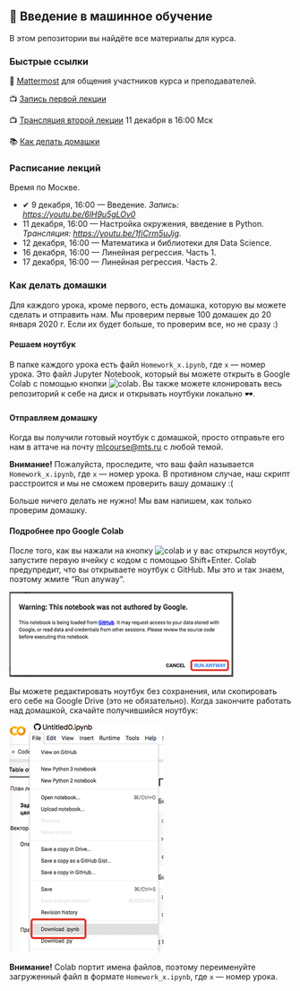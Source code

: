 ## 🤖 Введение в машинное обучение

В этом репозитории вы найдёте все материалы для курса.

### Быстрые ссылки

💬 [Mattermost](https://mattermost.westeurope.cloudapp.azure.com/signup_user_complete/?id=otqt5qwp9fbbpj3n4hzyc4hp6h) для общения участников курса и преподавателей.

📺 [Запись первой лекции](https://www.youtube.com/watch?v=6lH9u5gLOv0) 

📺 [Трансляция второй лекции](https://www.youtube.com/watch?v=1fiCrm5uJjg) 11 декабря в 16:00 Мск

📚 [Как делать домашки](https://github.com/mts-machines-learn/ml-course-dec2019#%D0%BA%D0%B0%D0%BA-%D0%B4%D0%B5%D0%BB%D0%B0%D1%82%D1%8C-%D0%B4%D0%BE%D0%BC%D0%B0%D1%88%D0%BA%D0%B8)

### Расписание лекций

Время по Москве.

* ✔ 9 декабря, 16:00 — Введение. *Запись: https://youtu.be/6lH9u5gLOv0*
* 11 декабря, 16:00 — Настройка окружения, введение в Python. *Трансляция: https://youtu.be/1fiCrm5uJjg*.
* 12 декабря, 16:00 — Математика и библиотеки для Data Science. 
* 16 декабря, 16:00 — Линейная регрессия. Часть 1. 
* 17 декабря, 16:00 — Линейная регрессия. Часть 2.


### Как делать домашки

Для каждого урока, кроме первого, есть домашка, которую вы можете сделать и отправить нам. Мы проверим первые 100 домашек до 20 января 2020 г. Если их будет больше, то проверим все, но не сразу :)

#### Решаем ноутбук

В папке каждого урока есть файл `Homework_x.ipynb`, где `x` — номер урока. Это файл Jupyter Notebook, который вы можете открыть в Google Colab с помощью кнопки ![colab](https://camo.githubusercontent.com/52feade06f2fecbf006889a904d221e6a730c194/68747470733a2f2f636f6c61622e72657365617263682e676f6f676c652e636f6d2f6173736574732f636f6c61622d62616467652e737667). Вы также можете клонировать весь репозиторий к себе на диск и открывать ноутбуки локально 🕶.

#### Отправляем домашку

Когда вы получили готовый ноутбук с домашкой, просто отправьте его нам в аттаче на почту mlcourse@mts.ru с любой темой.

**Внимание!** Пожалуйста, проследите, что ваш файл называется `Homework_x.ipynb`, где `x` — номер урока. В противном случае, наш скрипт расстроится и мы не сможем проверить вашу домашку :(

Больше ничего делать не нужно! Мы вам напишем, как только проверим домашку.

#### Подробнее про Google Colab

После того, как вы нажали на кнопку ![colab](https://camo.githubusercontent.com/52feade06f2fecbf006889a904d221e6a730c194/68747470733a2f2f636f6c61622e72657365617263682e676f6f676c652e636f6d2f6173736574732f636f6c61622d62616467652e737667) и у вас открылся ноутбук, запустите первую ячейку с кодом с помощью Shift+Enter. Colab предупредит, что вы открываете ноутбук с GitHub. Мы это и так знаем, поэтому жмите “Run anyway”.

![run_colab](img/run_colab.png)

Вы можете редактировать ноутбук без сохранения, или скопировать его себе на Google Drive (это не обязательно). Когда закончите работать над домашкой, скачайте получившийся ноутбук:

![save_colab](img/save_colab.png)

**Внимание!** Colab портит имена файлов, поэтому переименуйте загруженный файл в формате `Homework_x.ipynb`, где `x` — номер урока.